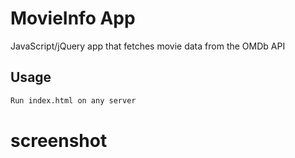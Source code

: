 # MovieInfo App

JavaScript/jQuery app that fetches movie data from the OMDb API

## Usage

```bash
Run index.html on any server
```

# screenshot



